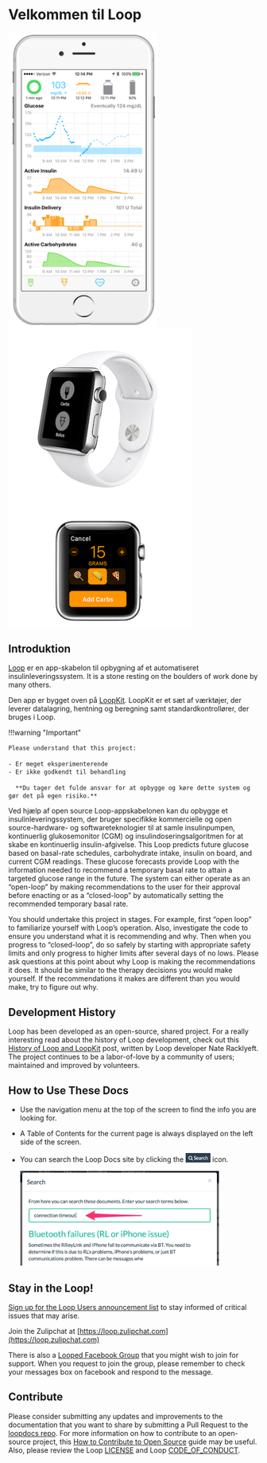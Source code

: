 # Velkommen til Loop

<img src="img/phones.png" width="300" alt="iPhone Screenshot" />
<img src="img/watch.png" alt="Apple Watch Screenshots" />

## Introduktion

[Loop](https://github.com/LoopKit/Loop) er en app-skabelon til opbygning af et automatiseret insulinleveringssystem. It is a stone resting on the boulders of work done by many others.

Den app er bygget oven på [LoopKit](https://github.com/LoopKit/LoopKit). LoopKit er et sæt af værktøjer, der leverer datalagring, hentning og beregning samt standardkontrollører, der bruges i Loop.

!!!warning "Important"

    Please understand that this project:

    - Er meget eksperimenterende
    - Er ikke godkendt til behandling

      **Du tager det fulde ansvar for at opbygge og køre dette system og gør det på egen risiko.**

Ved hjælp af open source Loop-appskabelonen kan du opbygge et insulinleveringssystem, der bruger specifikke kommercielle og open source-hardware- og softwareteknologier til at samle insulinpumpen, kontinuerlig glukosemonitor (CGM) og insulindoseringsalgoritmen for at skabe en kontinuerlig insulin-afgivelse.  This Loop predicts future glucose based on basal-rate schedules, carbohydrate intake, insulin on board, and current CGM readings.  These glucose forecasts provide Loop with the information needed to recommend a temporary basal rate to attain a targeted glucose range in the future.  The system can either operate as an “open-loop” by making recommendations to the user for their approval before enacting or as a “closed-loop” by automatically setting the recommended temporary basal rate.

You should undertake this project in stages. For example, first “open loop” to familiarize yourself with Loop’s operation. Also, investigate the code to ensure you understand what it is recommending and why. Then when you progress to “closed-loop”, do so safely by starting with appropriate safety limits and only progress to higher limits after several days of no lows. Please ask questions at this point about why Loop is making the recommendations it does.  It should be similar to the therapy decisions you would make yourself.  If the recommendations it makes are different than you would make, try to figure out why.

## Development History

Loop has been developed as an open-source, shared project.  For a really interesting read about the history of Loop development, check out this [History of Loop and LoopKit](https://medium.com/@loudnate/the-history-of-loop-and-loopkit-59b3caf13805) post, written by Loop developer Nate Racklyeft.  The project continues to be a labor-of-love by a community of users; maintained and improved by volunteers.


## How to Use These Docs

* Use the navigation menu at the top of the screen to find the info you are looking for.
* A Table of Contents for the current page is always displayed on the left side of the screen.
* You can search the Loop Docs site by clicking the <img src="img/search_icon.png" width="50px" /> icon.

    <img src="img/search_example.png" width="400" />


## Stay in the Loop!

[Sign up for the Loop Users announcement list](https://groups.google.com/forum/#!forum/loop-ios-users) to stay informed of critical issues that may arise.

Join the Zulipchat at [https://loop.zulipchat.com](https://loop.zulipchat.com)

There is also a [Looped Facebook Group](https://www.facebook.com/groups/TheLoopedGroup/?fref=nf) that you might wish to join for support.  When you request to join the group, please remember to check your messages box on facebook and respond to the message.

## Contribute

Please consider submitting any updates and improvements to the documentation that you want to share by submitting a Pull Request to the [loopdocs repo](https://github.com/LoopKit/loopdocs). For more information on how to contribute to an open-source project, this [How to Contribute to Open Source](https://opensource.guide/how-to-contribute/) guide may be useful. Also, please review the Loop [LICENSE](https://github.com/LoopKit/Loop/blob/master/LICENSE.md) and Loop [CODE_OF_CONDUCT](https://github.com/LoopKit/Loop/blob/master/CODE_OF_CONDUCT.md).
